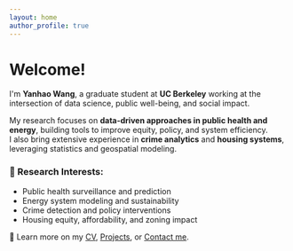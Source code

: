```yaml
---
layout: home
author_profile: true
---
```


# Welcome!

I'm **Yanhao Wang**, a graduate student at **UC Berkeley** working at the intersection of data science, public well-being, and social impact.

My research focuses on **data-driven approaches in public health and energy**, building tools to improve equity, policy, and system efficiency.  
I also bring extensive experience in **crime analytics** and **housing systems**, leveraging statistics and geospatial modeling.

### 🔬 Research Interests:
- Public health surveillance and prediction  
- Energy system modeling and sustainability  
- Crime detection and policy interventions  
- Housing equity, affordability, and zoning impact  

📄 Learn more on my [CV](/cv/), [Projects](/portfolio/), or [Contact me](mailto:your@email.com).
